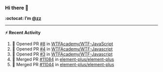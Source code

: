 ### Hi there 👋

**:octocat: I’m [@zz](https://github.com/holazz)**

---

**:zap: Recent Activity**

<!--START_SECTION:activity-->
1. 💪 Opened PR [#8](https://github.com/WTFAcademy/WTF-JavaScript/pull/8) in [WTFAcademy/WTF-JavaScript](https://github.com/WTFAcademy/WTF-JavaScript)
2. 💪 Opened PR [#4](https://github.com/WTFAcademy/WTF-Javascript/pull/4) in [WTFAcademy/WTF-Javascript](https://github.com/WTFAcademy/WTF-Javascript)
3. 💪 Opened PR [#3](https://github.com/WTFAcademy/WTF-Javascript/pull/3) in [WTFAcademy/WTF-Javascript](https://github.com/WTFAcademy/WTF-Javascript)
4. 🎉 Merged PR [#11084](https://github.com/element-plus/element-plus/pull/11084) in [element-plus/element-plus](https://github.com/element-plus/element-plus)
5. 🎉 Merged PR [#11044](https://github.com/element-plus/element-plus/pull/11044) in [element-plus/element-plus](https://github.com/element-plus/element-plus)
<!--END_SECTION:activity-->

